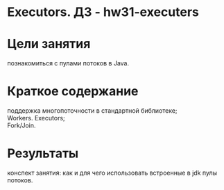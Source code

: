 # Executors. ДЗ - hw31-executers

# Цели занятия
познакомиться с пулами потоков в Java.

# Краткое содержание
поддержка многопоточности в стандартной библиотеке;</br>
Workers. Executors;</br>
Fork/Join.

# Результаты
конспект занятия: как и для чего использовать встроенные в jdk пулы потоков.